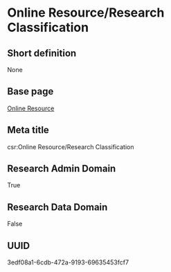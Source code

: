 # Online Resource/Research Classification
## Short definition
None
## Base page
[Online Resource](../../Objects/Online%20Resource.md)
## Meta title
csr:Online Resource/Research Classification
## Research Admin Domain
True
## Research Data Domain
False
## UUID
3edf08a1-6cdb-472a-9193-69635453fcf7
